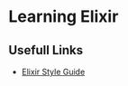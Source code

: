 # Learning Elixir

## Usefull Links

* [Elixir Style Guide](https://github.com/christopheradams/elixir_style_guide)
